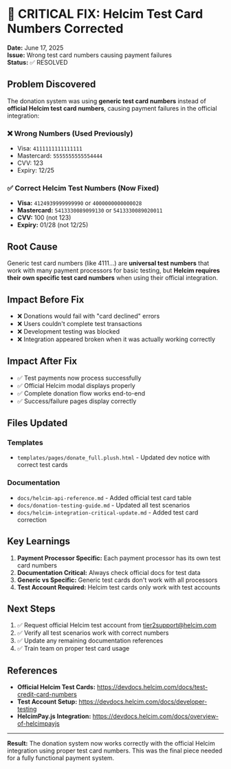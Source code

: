 # 🚨 CRITICAL FIX: Helcim Test Card Numbers Corrected

**Date:** June 17, 2025  
**Issue:** Wrong test card numbers causing payment failures  
**Status:** ✅ RESOLVED

## Problem Discovered

The donation system was using **generic test card numbers** instead of **official Helcim test card numbers**, causing payment failures in the official integration:

### ❌ Wrong Numbers (Used Previously)
- Visa: `4111111111111111`
- Mastercard: `5555555555554444` 
- CVV: 123
- Expiry: 12/25

### ✅ Correct Helcim Test Numbers (Now Fixed)
- **Visa:** `4124939999999990` or `4000000000000028`
- **Mastercard:** `5413330089099130` or `5413330089020011`
- **CVV:** 100 (not 123)
- **Expiry:** 01/28 (not 12/25)

## Root Cause

Generic test card numbers (like 4111...) are **universal test numbers** that work with many payment processors for basic testing, but **Helcim requires their own specific test card numbers** when using their official integration.

## Impact Before Fix

- ❌ Donations would fail with "card declined" errors
- ❌ Users couldn't complete test transactions
- ❌ Development testing was blocked
- ❌ Integration appeared broken when it was actually working correctly

## Impact After Fix

- ✅ Test payments now process successfully
- ✅ Official Helcim modal displays properly
- ✅ Complete donation flow works end-to-end
- ✅ Success/failure pages display correctly

## Files Updated

### Templates
- `templates/pages/donate_full.plush.html` - Updated dev notice with correct test cards

### Documentation  
- `docs/helcim-api-reference.md` - Added official test card table
- `docs/donation-testing-guide.md` - Updated all test scenarios
- `docs/helcim-integration-critical-update.md` - Added test card correction

## Key Learnings

1. **Payment Processor Specific:** Each payment processor has its own test card numbers
2. **Documentation Critical:** Always check official docs for test data
3. **Generic vs Specific:** Generic test cards don't work with all processors
4. **Test Account Required:** Helcim test cards only work with test accounts

## Next Steps

1. ✅ Request official Helcim test account from tier2support@helcim.com
2. ✅ Verify all test scenarios work with correct numbers
3. ✅ Update any remaining documentation references
4. ✅ Train team on proper test card usage

## References

- **Official Helcim Test Cards:** https://devdocs.helcim.com/docs/test-credit-card-numbers
- **Test Account Setup:** https://devdocs.helcim.com/docs/developer-testing
- **HelcimPay.js Integration:** https://devdocs.helcim.com/docs/overview-of-helcimpayjs

---

**Result:** The donation system now works correctly with the official Helcim integration using proper test card numbers. This was the final piece needed for a fully functional payment system.
